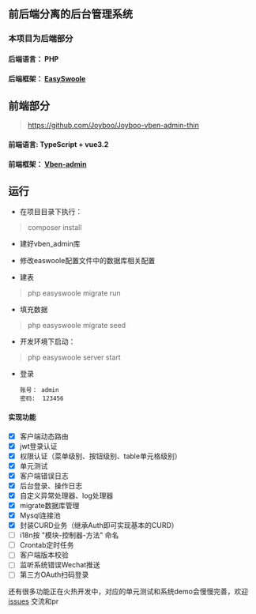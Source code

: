 前后端分离的后台管理系统
-

### 本项目为后端部分

#### 后端语言： PHP

#### 后端框架： [EasySwoole](https://github.com/easy-swoole/easyswoole)

## 前端部分

> https://github.com/Joyboo/Joyboo-vben-admin-thin

#### 前端语言: TypeScript + vue3.2

#### 前端框架： [Vben-admin](https://github.com/anncwb/vue-vben-admin)

## 运行

- 在项目目录下执行：

>composer install

- 建好vben_admin库

- 修改easwoole配置文件中的数据库相关配置

- 建表
> php easyswoole migrate run

- 填充数据
> php easyswoole migrate seed
    
- 开发环境下启动：

>php easyswoole server start

- 登录

      账号： admin
      密码:  123456

#### 实现功能

- [x] 客户端动态路由
- [x] jwt登录认证
- [x] 权限认证（菜单级别、按钮级别、table单元格级别）
- [x] 单元测试 
- [x] 客户端错误日志
- [x] 后台登录、操作日志
- [x] 自定义异常处理器、log处理器
- [x] migrate数据库管理
- [x] Mysql连接池
- [x] 封装CURD业务（继承Auth即可实现基本的CURD）
- [ ] i18n按 "模块-控制器-方法" 命名
- [ ] Crontab定时任务
- [ ] 客户端版本校验
- [ ] 监听系统错误Wechat推送
- [ ] 第三方OAuth扫码登录

还有很多功能正在火热开发中，对应的单元测试和系统demo会慢慢完善，欢迎 [issues](https://github.com/Joyboo/Joyboo-admin-easyswoole/issues) 交流和pr
